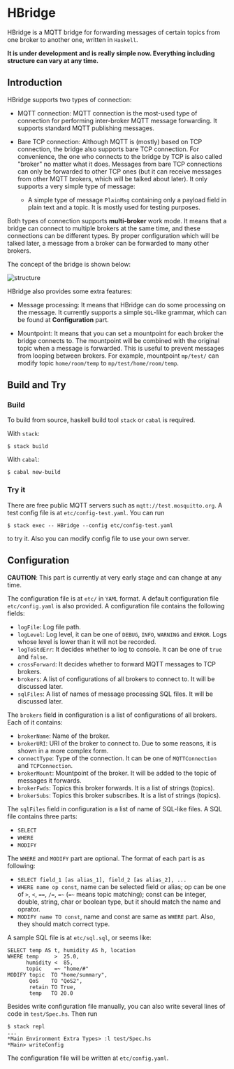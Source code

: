 # HBridge

HBridge is a MQTT bridge for forwarding messages of certain topics from one broker to another one, written in `Haskell`.

**It is under development and is really simple now. Everything including structure can vary at any time.**

## Introduction

HBridge supports two types of connection:

- MQTT connection: MQTT connection is the most-used type of connection for performing inter-broker MQTT message forwarding. It supports standard MQTT publishing messages.
- Bare TCP connection: Although MQTT is (mostly) based on TCP connection, the bridge also supports bare TCP connection. For convenience, the one who connects to the bridge by TCP is also called "broker" no matter what it does. Messages from bare TCP connections can only be forwarded to other TCP ones (but it can receive messages from other MQTT brokers, which will be talked about later). It only supports a very simple type of message:

  + A simple type of message `PlainMsg` containing only a payload field in plain text and a topic. It is mostly used for testing purposes.

Both types of connection supports **multi-broker** work mode. It means that a bridge can connect to multiple brokers at the same time, and these connections can be different types. By proper configuration which will be talked later, a message from a broker can be forwarded to many other brokers.

The concept of the bridge is shown below:

![structure](./docs/images/structure.png)

HBridge also provides some extra features:

- Message processing: It means that HBridge can do some processing on the message. It currently supports a simple `SQL`-like grammar, which can be found at **Configuration** part.

- Mountpoint: It means that you can set a mountpoint for each broker the bridge connects to. The mountpoint will be combined with the original topic when a message is forwarded. This is useful to prevent messages from looping between brokers. For example, mountpoint `mp/test/` can modify topic `home/room/temp` to `mp/test/home/room/temp`.

## Build and Try

### Build
To build from source, haskell build tool `stack` or `cabal` is required.

With `stack`:

```
$ stack build
```

With `cabal`:

```
$ cabal new-build
```

### Try it
There are free public MQTT servers such as `mqtt://test.mosquitto.org`. A test config file is at `etc/config-test.yaml`. You can run

```
$ stack exec -- HBridge --config etc/config-test.yaml
```

to try it. Also you can modify config file to use your own server.

## Configuration

**CAUTION**: This part is currently at very early stage and can change at any time.

The configuration file is at `etc/` in `YAML` format. A default configuration file `etc/config.yaml` is also provided. A configuration file contains the following fields:

- `logFile`: Log file path.
- `logLevel`: Log level, it can be one of `DEBUG`, `INFO`, `WARNING` and `ERROR`. Logs whose level is lower than it will not be recorded.
- `logToStdErr`: It decides whether to log to console. It can be one of `true` and `false`.
- `crossForward`: It decides whether to forward MQTT messages to TCP brokers.
- `brokers`: A list of configurations of all brokers to connect to. It will be discussed later.
- `sqlFiles`: A list of names of message processing SQL files. It will be discussed later.

The `brokers` field in configuration is a list of configurations of all brokers. Each of it contains:

- `brokerName`: Name of the broker.
- `brokerURI`: URI of the broker to connect to. Due to some reasons, it is shown in a more complex form.
- `connectType`: Type of the connection. It can be one of `MQTTConnection` and `TCPConnection`.
- `brokerMount`: Mountpoint of the broker. It will be added to the topic of messages it forwards.
- `brokerFwds`: Topics this broker forwards. It is a list of strings (topics).
- `brokerSubs`: Topics this broker subscribes. It is a list of strings (topics).

The `sqlFiles` field in configuration is a list of name of SQL-like files. A SQL file contains three parts:
- `SELECT`
- `WHERE`
- `MODIFY`

The `WHERE` and `MODIFY` part are optional. The format of each part is as following:
- `SELECT field_1 [as alias_1], field_2 [as alias_2], ...`
- `WHERE name op const`, name can be selected field or alias; op can be one of `>`, `<`, `==`, `/=`, `=~` (`=~` means topic matching); const can be integer, double, string, char or boolean type, but it should match the name and oprator.
- `MODIFY name TO const`, name and const are same as `WHERE` part. Also, they should match correct type.

A sample SQL file is at `etc/sql.sql`, or seems like:
```
SELECT temp AS t, humidity AS h, location
WHERE temp     >  25.0,
      humidity <  85,
      topic    =~ "home/#"
MODIFY topic  TO "home/summary",
       QoS    TO "QoS2",
       retain TO True,
       temp   TO 20.0
```

Besides write configuration file manually, you can also write several lines of code in `test/Spec.hs`. Then run
```
$ stack repl
...
*Main Environment Extra Types> :l test/Spec.hs
*Main> writeConfig
```
The configuration file will be written at `etc/config.yaml`.
